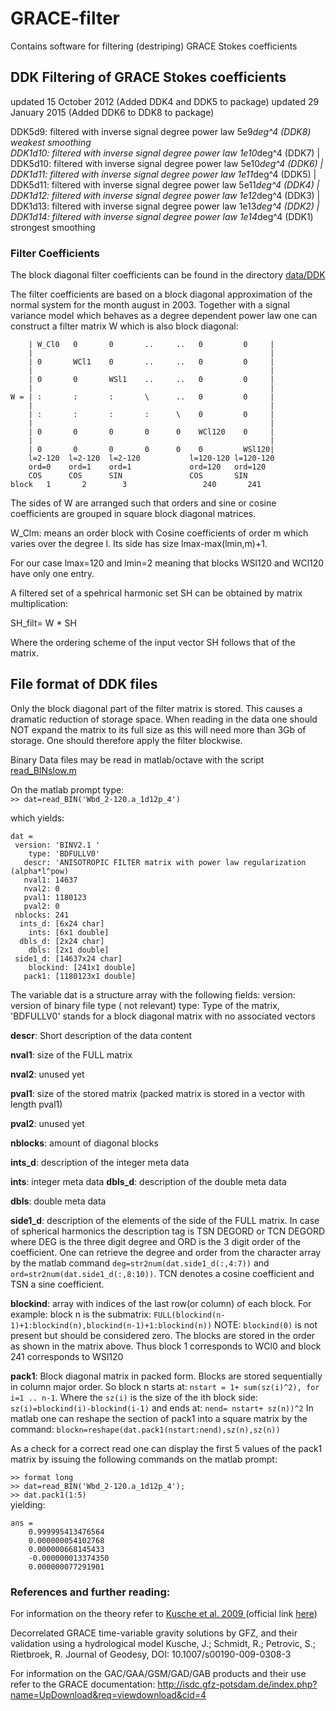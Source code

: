 # GRACE-filter
Contains software for filtering (destriping) GRACE Stokes coefficients 

## DDK Filtering of GRACE Stokes coefficients
updated 15 October 2012 (Added DDK4 and DDK5 to package) 
updated 29 January 2015 (Added DDK6 to DDK8 to package) 

DDK5d9:  filtered with inverse signal degree power law 5e9*deg^4  (DDK8) weakest smoothing  
DDK1d10: filtered with inverse signal degree power law 1e10*deg^4 (DDK7)         |  
DDK5d10: filtered with inverse signal degree power law 5e10*deg^4 (DDK6)         |  
DDK1d11: filtered with inverse signal degree power law 1e11*deg^4 (DDK5)         |  
DDK5d11: filtered with inverse signal degree power law 5e11*deg^4 (DDK4)         |  
DDK1d12: filtered with inverse signal degree power law 1e12*deg^4 (DDK3)         |  
DDK1d13: filtered with inverse signal degree power law 1e13*deg^4 (DDK2)         |  
DDK1d14: filtered with inverse signal degree power law 1e14*deg^4 (DDK1) strongest smoothing  


### Filter Coefficients
The block diagonal filter coefficients can be found in the directory [data/DDK](data/DDK)

The filter coefficients are based on a block diagonal approximation of the normal system for the month august in 2003. Together with a signal variance model which behaves as a degree dependent power law one can construct a filter matrix W which is also block diagonal:
	
		| W_Cl0   0       0       ..     ..   0         0     |
		|                                                     |
		| 0       WCl1    0       ..     ..   0         0     |
		|                                                     |
		| 0       0       WSl1    ..     ..   0         0     |
		|                                                     |
	W =	| :       :       :       \      ..   0         0     |                                                     
		|                                                     |
		| :       :       :       :      \    0         0     |
		|                                                     |
		| 0       0       0       0      0    WCl120    0     |
		|                                                     |
		| 0       0       0       0      0    0         WSl120|          
		l=2-120  l=2-120  l=2-120           l=120-120 l=120-120
		ord=0    ord=1    ord=1             ord=120   ord=120
		COS      COS      SIN               COS       SIN
	block	1       2        3                 240       241                                                                                                              
                                                                                                                                                                    
The sides of W are arranged such that orders and sine or cosine coefficients are grouped in square block diagonal matrices.                                         
                                                                                                                                                                                             
W_Clm: means an order block with Cosine coefficients of order m which varies over the degree l. Its side has size lmax-max(lmin,m)+1.                                                        
                                                                                                                                                                                             
For our case lmax=120 and lmin=2 meaning that blocks WSl120 and WCl120 have only one entry.                                                                                                  

A filtered set of a spehrical harmonic set SH can be obtained by matrix multiplication:

SH_filt= W * SH

Where the ordering scheme of the input vector SH follows that of the matrix.


## File format of DDK files
Only the block diagonal part of the filter matrix is stored. This causes a dramatic reduction of storage space. When reading in the data one should NOT expand the matrix to its full size as this will need more than 3Gb of storage. One should therefore apply the filter blockwise.

Binary Data files may be read in matlab/octave with the script [read_BINslow.m](src/matlab/read_BINslow.m)

On the matlab prompt type:  
```>> dat=read_BIN('Wbd_2-120.a_1d12p_4')```

which yields:

	dat =
	 version: 'BINV2.1 '
	    type: 'BDFULLV0' 
	   descr: 'ANISOTROPIC FILTER matrix with power law regularization (alpha*l^pow)
	   nval1: 14637
	   nval2: 0
	   pval1: 1180123
	   pval2: 0
	 nblocks: 241
	  ints_d: [6x24 char]
	    ints: [6x1 double]
	  dbls_d: [2x24 char]
	    dbls: [2x1 double]
	 side1_d: [14637x24 char]
        blockind: [241x1 double]
	   pack1: [1180123x1 double]
       
The variable dat is a structure array with the following fields:
version: version of binary file type ( not relevant)
type: Type of the matrix, 'BDFULLV0' stands for a block diagonal matrix with no associated vectors

**descr**: Short description of the data content

**nval1**: size of the FULL matrix

**nval2**: unused yet

**pval1**: size of the stored matrix (packed matrix is stored in a vector with length pval1)

**pval2**: unused yet

**nblocks**: amount of diagonal blocks

**ints_d**: description of the integer meta data 

**ints**: integer meta data
**dbls_d**: description  of the double meta data  

**dbls**: double meta data  

**side1_d**: description of the elements of the side of the FULL matrix. In case of spherical harmonics the description tag is TSN DEGORD or TCN DEGORD where DEG is the three digit degree and ORD is the 3 digit order of the coefficient. One can retrieve the degree and order from the character array by the matlab command `deg=str2num(dat.side1_d(:,4:7))` and `ord=str2num(dat.side1_d(:,8:10))`. TCN denotes a cosine coefficient and TSN a sine coefficient. 
	
**blockind**: array with indices of the last row(or column) of each block. For example: block n  is the submatrix: `FULL(blockind(n-1)+1:blockind(n),blockind(n-1)+1:blockind(n))` NOTE: `blockind(0)` is not present but should be considered zero. The blocks are stored in the order as shown in the matrix above. Thus block 1 corresponds to WCl0 and block 241 corresponds to WSl120 

**pack1**: Block diagonal matrix in packed form. Blocks are stored sequentially in column major order. So block n starts at:
	`nstart = 1+ sum(sz(i)^2), for i=1 .. n-1`. Where the `sz(i)` is the size of the ith block side: `sz(i)=blockind(i)-blockind(i-1)` and ends at: `nend= nstart+ sz(n))^2` In matlab one can reshape the section of pack1 into a square matrix by the command: `blockn=reshape(dat.pack1(nstart:nend),sz(n),sz(n))`

As a check for a correct read one can display the  first 5 values of the pack1 matrix by issuing the following commands on the matlab prompt:

```>> format long```  
```>> dat=read_BIN('Wbd_2-120.a_1d12p_4');```  
```>> dat.pack1(1:5)```  
yielding:

	ans =
		0.999995413476564
		0.000000054102768
		0.000000668145433
		-0.000000013374350
		0.000000077291901


### References and further reading:

For information on the theory refer to [Kusche et al. 2009 ](doc/kusche2009.pdf) (official link [here](http://www.springerlink.com/content/m75583613054m62g/))

Decorrelated GRACE time-variable gravity solutions by GFZ, and their validation using a hydrological model
Kusche, J.; Schmidt, R.; Petrovic, S.; Rietbroek, R. Journal of Geodesy, DOI: 10.1007/s00190-009-0308-3

For information on the GAC/GAA/GSM/GAD/GAB products and their use refer to the GRACE documentation:
http://isdc.gfz-potsdam.de/index.php?name=UpDownload&req=viewdownload&cid=4



